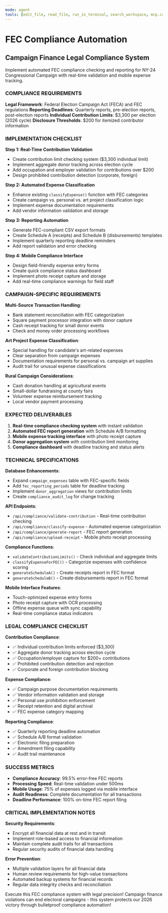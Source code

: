 ```yaml
---
mode: agent
tools: [edit_file, read_file, run_in_terminal, search_workspace, mcp.campaign-intelligence.check_fec_compliance, mcp.campaign-intelligence.query_campaign_database]
---
```


# FEC Compliance Automation
## Campaign Finance Legal Compliance System

Implement automated FEC compliance checking and reporting for NY-24 Congressional Campaign with real-time validation and mobile expense tracking.

### COMPLIANCE REQUIREMENTS

**Legal Framework**: Federal Election Campaign Act (FECA) and FEC regulations
**Reporting Deadlines**: Quarterly reports, pre-election reports, post-election reports
**Individual Contribution Limits**: $3,300 per election (2026 cycle)
**Disclosure Thresholds**: $200 for itemized contributor information

### IMPLEMENTATION CHECKLIST

**Step 1: Real-Time Contribution Validation**
- Create contribution limit checking system ($3,300 individual limit)
- Implement aggregate donor tracking across election cycle
- Add occupation and employer validation for contributions over $200
- Design prohibited contribution detection (corporate, foreign)

**Step 2: Automated Expense Classification**
- Enhance existing `classifyExpense()` function with FEC categories
- Create campaign vs. personal vs. art project classification logic
- Implement expense documentation requirements
- Add vendor information validation and storage

**Step 3: Reporting Automation**
- Generate FEC-compliant CSV export formats
- Create Schedule A (receipts) and Schedule B (disbursements) templates
- Implement quarterly reporting deadline reminders
- Add report validation and error checking

**Step 4: Mobile Compliance Interface**
- Design field-friendly expense entry forms
- Create quick compliance status dashboard
- Implement photo receipt capture and storage
- Add real-time compliance warnings for field staff

### CAMPAIGN-SPECIFIC REQUIREMENTS

**Multi-Source Transaction Handling**:
- Bank statement reconciliation with FEC categorization
- Square payment processor integration with donor capture
- Cash receipt tracking for small donor events
- Check and money order processing workflows

**Art Project Expense Classification**:
- Special handling for candidate's art-related expenses
- Clear separation from campaign expenses
- Documentation requirements for personal vs. campaign art supplies
- Audit trail for unusual expense classifications

**Rural Campaign Considerations**:
- Cash donation handling at agricultural events
- Small-dollar fundraising at county fairs
- Volunteer expense reimbursement tracking
- Local vendor payment processing

### EXPECTED DELIVERABLES

1. **Real-time compliance checking system** with instant validation
2. **Automated FEC report generation** with Schedule A/B formatting
3. **Mobile expense tracking interface** with photo receipt capture
4. **Donor aggregation system** with contribution limit monitoring
5. **Compliance dashboard** with deadline tracking and status alerts

### TECHNICAL SPECIFICATIONS

**Database Enhancements**:
- Expand `campaign_expenses` table with FEC-specific fields
- Add `fec_reporting_periods` table for deadline tracking
- Implement `donor_aggregation` views for contribution limits
- Create `compliance_audit_log` for change tracking

**API Endpoints**:
- `/api/compliance/validate-contribution` - Real-time contribution checking
- `/api/compliance/classify-expense` - Automated expense categorization
- `/api/compliance/generate-report` - FEC report generation
- `/api/compliance/upload-receipt` - Mobile photo receipt processing

**Compliance Functions**:
- `validateContributionLimits()` - Check individual and aggregate limits
- `classifyExpenseForFEC()` - Categorize expenses with confidence scoring
- `generateScheduleA()` - Create receipts report in FEC format
- `generateScheduleB()` - Create disbursements report in FEC format

**Mobile Interface Features**:
- Touch-optimized expense entry forms
- Photo receipt capture with OCR processing
- Offline expense queue with sync capability
- Real-time compliance status indicators

### LEGAL COMPLIANCE CHECKLIST

**Contribution Compliance**:
- ✅ Individual contribution limits enforced ($3,300)
- ✅ Aggregate donor tracking across election cycle
- ✅ Occupation/employer capture for $200+ contributions
- ✅ Prohibited contribution detection and rejection
- ✅ Corporate and foreign contribution blocking

**Expense Compliance**:
- ✅ Campaign purpose documentation requirements
- ✅ Vendor information validation and storage
- ✅ Personal use prohibition enforcement
- ✅ Receipt retention and digital archival
- ✅ FEC expense category mapping

**Reporting Compliance**:
- ✅ Quarterly reporting deadline automation
- ✅ Schedule A/B format validation
- ✅ Electronic filing preparation
- ✅ Amendment filing capability
- ✅ Audit trail maintenance

### SUCCESS METRICS

- **Compliance Accuracy**: 99.5% error-free FEC reports
- **Processing Speed**: Real-time validation under 500ms
- **Mobile Usage**: 75% of expenses logged via mobile interface
- **Audit Readiness**: Complete documentation for all transactions
- **Deadline Performance**: 100% on-time FEC report filing

### CRITICAL IMPLEMENTATION NOTES

**Security Requirements**:
- Encrypt all financial data at rest and in transit
- Implement role-based access to financial information
- Maintain complete audit trails for all transactions
- Regular security audits of financial data handling

**Error Prevention**:
- Multiple validation layers for all financial data
- Human review requirements for high-value transactions
- Automated backup systems for financial records
- Regular data integrity checks and reconciliation

Execute this FEC compliance system with legal precision! Campaign finance violations can end electoral campaigns - this system protects our 2026 victory through bulletproof compliance automation!